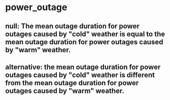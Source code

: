 # power_outage
## null: The mean outage duration for power outages caused by "cold" weather is equal to the mean outage duration for power outages caused by "warm" weather.
## alternative: the mean outage duration for power outages caused by "cold" weather is different from the mean outage duration for power outages caused by "warm" weather.

